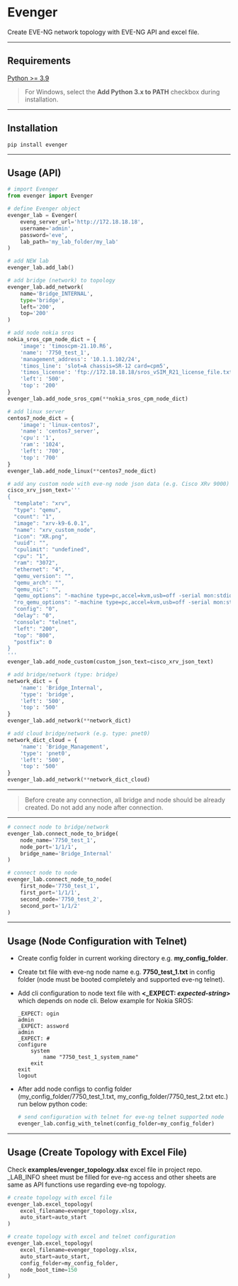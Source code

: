 # Evenger
Create EVE-NG network topology with EVE-NG API and excel file.

---

## Requirements

[Python >= 3.9](https://www.python.org/downloads/)

> For Windows, select the **Add Python 3.x to PATH** checkbox during installation.

---

## Installation

```
pip install evenger
```

---

## Usage (API)

```py
# import Evenger
from evenger import Evenger
```

```py
# define Evenger object
evenger_lab = Evenger(
    eveng_server_url='http://172.18.18.18',
    username='admin',
    password='eve',
    lab_path='my_lab_folder/my_lab'
)
```

```py
# add NEW lab
evenger_lab.add_lab()
```

```py
# add bridge (network) to topology
evenger_lab.add_network(
    name='Bridge_INTERNAL',
    type='bridge',
    left='200',
    top='200'
)
```

```py
# add node nokia sros
nokia_sros_cpm_node_dict = {
    'image': 'timoscpm-21.10.R6',
    'name': '7750_test_1',
    'management_address': '10.1.1.102/24',
    'timos_line': 'slot=A chassis=SR-12 card=cpm5',
    'timos_license': 'ftp://172.18.18.18/sros_vSIM_R21_license_file.txt',
    'left': '500',
    'top': '200'
}
evenger_lab.add_node_sros_cpm(**nokia_sros_cpm_node_dict)
```

```py
# add linux server
centos7_node_dict = {
    'image': 'linux-centos7',
    'name': 'centos7_server',
    'cpu': '1',
    'ram': '1024',
    'left': '700',
    'top': '700'
}
evenger_lab.add_node_linux(**centos7_node_dict)
```

```py
# add any custom node with eve-ng node json data (e.g. Cisco XRv 9000)
cisco_xrv_json_text='''
{
  "template": "xrv",
  "type": "qemu",
  "count": "1",
  "image": "xrv-k9-6.0.1",
  "name": "xrv_custom_node",
  "icon": "XR.png",
  "uuid": "",
  "cpulimit": "undefined",
  "cpu": "1",
  "ram": "3072",
  "ethernet": "4",
  "qemu_version": "",
  "qemu_arch": "",
  "qemu_nic": "",
  "qemu_options": "-machine type=pc,accel=kvm,usb=off -serial mon:stdio -nographic -no-user-config -nodefaults -rtc base=utc,driftfix=slew -global kvm-pit.lost_tick_policy=discard -no-hpet -realtime mlock=off -no-shutdown -boot order=c",
  "ro_qemu_options": "-machine type=pc,accel=kvm,usb=off -serial mon:stdio -nographic -no-user-config -nodefaults -rtc base=utc,driftfix=slew -global kvm-pit.lost_tick_policy=discard -no-hpet -realtime mlock=off -no-shutdown -boot order=c",
  "config": "0",
  "delay": "0",
  "console": "telnet",
  "left": "200",
  "top": "800",
  "postfix": 0
}
'''
evenger_lab.add_node_custom(custom_json_text=cisco_xrv_json_text)
```

```py
# add bridge/network (type: bridge)
network_dict = {
    'name': 'Bridge_Internal',
    'type': 'bridge',
    'left': '500',
    'top': '500'
}
evenger_lab.add_network(**network_dict)

# add cloud bridge/network (e.g. type: pnet0)
network_dict_cloud = {
    'name': 'Bridge_Management',
    'type': 'pnet0',
    'left': '500',
    'top': '500'
}
evenger_lab.add_network(**network_dict_cloud)
```

---
> Before create any connection, all bridge and node should be already created. Do not add any node after connection.
---

```py
# connect node to bridge/network
evenger_lab.connect_node_to_bridge(
    node_name='7750_test_1',
    node_port='1/1/1',
    bridge_name='Bridge_Internal'
)
```

```py
# connect node to node
evenger_lab.connect_node_to_node(
    first_node='7750_test_1',
    first_port='1/1/1',
    second_node='7750_test_2',
    second_port='1/1/2'
)
```

---

## Usage (Node Configuration with Telnet)
- Create config folder in current working directory e.g. **my_config_folder**.
- Create txt file with eve-ng node name e.g. **7750_test_1.txt** in config folder (node must be booted completely and supported eve-ng telnet).
- Add cli configuration to node text file with **<_EXPECT: ***expected-string***>** which depends on node cli. Below example for Nokia SROS:

    ```
    _EXPECT: ogin
    admin
    _EXPECT: assword
    admin
    _EXPECT: #
    configure
        system
            name "7750_test_1_system_name"
        exit
    exit
    logout
    ```

- After add node configs to config folder (my_config_folder/7750_test_1.txt, my_config_folder/7750_test_2.txt etc.) run below python code:

    ```py
    # send configuration with telnet for eve-ng telnet supported node
    evenger_lab.config_with_telnet(config_folder=my_config_folder)
    ```

---

## Usage (Create Topology with Excel File)

Check **examples/evenger_topology.xlsx** excel file in project repo. _LAB_INFO sheet must be filled for eve-ng access and other sheets are same as API functions use regarding eve-ng topology. 

```py
# create topology with excel file
evenger_lab.excel_topology(
    excel_filename=evenger_topology.xlsx,
    auto_start=auto_start
)

# create topology with excel and telnet configuration
evenger_lab.excel_topology(
    excel_filename=evenger_topology.xlsx,
    auto_start=auto_start,
    config_folder=my_config_folder,
    node_boot_time=150
)
```



